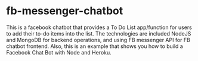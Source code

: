 # fb-messenger-chatbot
This is a facebook chatbot that provides a To Do List app/function for users to add their to-do items into the list. The technologies are included NodeJS and MongoDB for backend operations, and using FB messenger API for FB chatbot frontend. 
Also, this is an example that shows you how to build a Facebook Chat Bot with Node and Heroku. 
